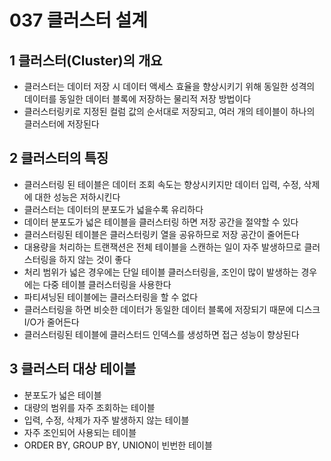 # 037 클러스터 설계

## 1 클러스터(Cluster)의 개요

- 클러스터는 데이터 저장 시 데이터 액세스 효율을 향상시키기 위해 동일한 성격의 데이터를 동일한 데이터 블록에 저장하는 물리적 저장 방법이다
- 클러스터링키로 지정된 컬럼 값의 순서대로 저장되고, 여러 개의 테이블이 하나의 클러스터에 저장된다



## 2 클러스터의 특징

- 클러스터링 된 테이블은 데이터 조회 속도는 향상시키지만 데이터 입력, 수정, 삭제에 대한 성능은 저하시킨다
- 클러스터는 데이터의 분포도가 넓을수록 유리하다
- 데이터 분포도가 넓은 테이블을 클러스터링 하면 저장 공간을 절약할 수 있다
- 클러스터링된 테이블은 클러스터링키 열을 공유하므로 저장 공간이 줄어든다
- 대용량을 처리하는 트랜잭션은 전체 테이블을 스캔하는 일이 자주 발생하므로 클러스터링을 하지 않는 것이 좋다
- 처리 범위가 넓은 경우에는 단일 테이블 클러스터링을, 조인이 많이 발생하는 경우에는 다중 테이블 클러스터링을 사용한다
- 파티셔닝된 테이블에는 클러스터링을 할 수 없다
- 클러스터링을 하면 비슷한 데이터가 동일한 데이터 블록에 저장되기 때문에 디스크 I/O가 줄어든다
- 클러스터링된 테이블에 클러스터드 인덱스를 생성하면 접근 성능이 향상된다



## 3 클러스터 대상 테이블

- 분포도가 넓은 테이블
- 대량의 범위를 자주 조회하는 테이블
- 입력, 수정, 삭제가 자주 발생하지 않는 테이블
- 자주 조인되어 사용되는 테이블
- ORDER BY, GROUP BY, UNION이 빈번한 테이블